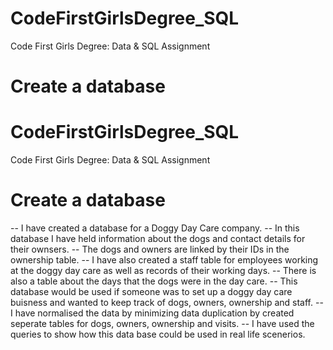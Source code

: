 # CodeFirstGirlsDegree_SQL
Code First Girls Degree: Data & SQL Assignment
# Create a database
# CodeFirstGirlsDegree_SQL
Code First Girls Degree: Data & SQL Assignment
# Create a database
-- I have created a database for a Doggy Day Care company. 
-- In this database I have held information about the dogs and contact details for their ownsers.
-- The dogs and owners are linked by their IDs in the ownership table. 
-- I have also created a staff table for employees working at the doggy day care as well as records of their working days. 
-- There is also a table about the days that the dogs were in the day care.
-- This database would be used if someone was to set up a doggy day care buisness and wanted to keep track of dogs, owners, ownership and staff. 
-- I have normalised the data by minimizing data duplication by created seperate tables for dogs, owners, ownership and visits. 
-- I have used the queries to show how this data base could be used in real life scenerios. 




